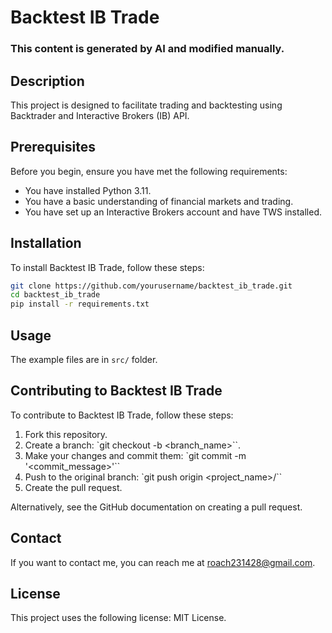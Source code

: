 # Backtest IB Trade

### This content is generated by AI and modified manually.

## Description

This project is designed to facilitate trading and backtesting using Backtrader and Interactive Brokers (IB) API.

## Prerequisites

Before you begin, ensure you have met the following requirements:
* You have installed Python 3.11.
* You have a basic understanding of financial markets and trading.
* You have set up an Interactive Brokers account and have TWS installed.

## Installation

To install Backtest IB Trade, follow these steps:

```bash
git clone https://github.com/yourusername/backtest_ib_trade.git
cd backtest_ib_trade
pip install -r requirements.txt
```

## Usage
The example files are in `src/` folder.

## Contributing to Backtest IB Trade

To contribute to Backtest IB Trade, follow these steps:

1. Fork this repository.
2. Create a branch: `git checkout -b <branch_name>``.
3. Make your changes and commit them: `git commit -m '<commit_message>'``
4. Push to the original branch: `git push origin <project_name>/<location>``
5. Create the pull request.

Alternatively, see the GitHub documentation on creating a pull request.

## Contact
If you want to contact me, you can reach me at <roach231428@gmail.com>.

## License
This project uses the following license: MIT License.
